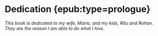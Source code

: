 # Dedication {epub:type=prologue}

*This book is dedicated to my wife, Maria, and my kids, Ritu and Rohan. They are the reason I am able to do what I love.*

